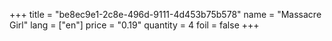 +++
title = "be8ec9e1-2c8e-496d-9111-4d453b75b578"
name = "Massacre Girl"
lang = ["en"]
price = "0.19"
quantity = 4
foil = false
+++
